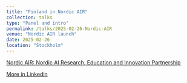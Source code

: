 ```yaml
---
title: "Finland in Nordic AIR"
collection: talks
type: "Panel and intro"
permalink: /talks/2025-02-26-Nordic-AIR
venue: "Nordic AIR launch"
date: 2025-02-26
location: "Stockholm"
---
```


[Nordic AIR: Nordic AI Research, Education and Innovation Partnership](https://www.nordicpartnership.ai)

[More in Linkedin](https://www.linkedin.com/posts/alexandermoltzau_ai-policy-news-finland-denmark-sweden-activity-7300656701836267523-c7OI/)



